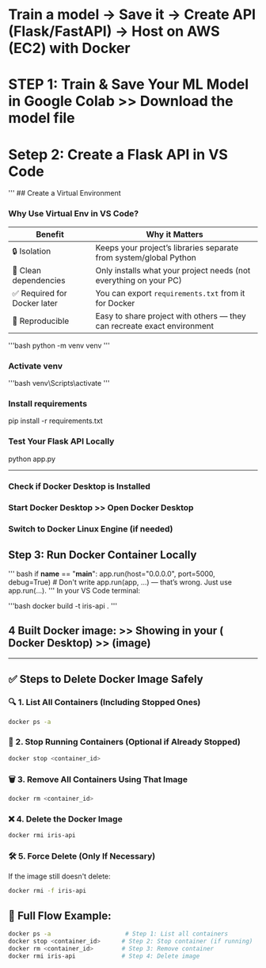 # Train a model → Save it → Create API (Flask/FastAPI) → Host on AWS (EC2) with Docker

# STEP 1: Train & Save Your ML Model in Google Colab >>  Download the model file

# Setep 2: Create a Flask API in VS Code


''' ## Create a Virtual Environment

###  Why Use Virtual Env in VS Code?
| Benefit                     | Why it Matters                                                          |
| --------------------------- | ----------------------------------------------------------------------- |
| 🔒 Isolation                | Keeps your project’s libraries separate from system/global Python       |
| 🎯 Clean dependencies       | Only installs what your project needs (not everything on your PC)       |
| ✅ Required for Docker later | You can export `requirements.txt` from it for Docker                    |
| 🔁 Reproducible             | Easy to share project with others — they can recreate exact environment |

'''bash 
python -m venv venv
'''

### Activate venv 
'''bash 
venv\Scripts\activate 
'''

### Install requirements
pip install -r requirements.txt

### Test Your Flask API Locally
python app.py

----------

### Check if Docker Desktop is Installed
### Start Docker Desktop >> Open Docker Desktop
### Switch to Docker Linux Engine (if needed)

## Step 3: Run Docker Container Locally
''' bash
if __name__ == "__main__":
    app.run(host="0.0.0.0", port=5000, debug=True)
    #  Don't write app.run(app, ...) — that’s wrong. Just use app.run(...). 
'''
In your VS Code terminal:

'''bash
docker build -t iris-api .
'''

## 4 Built Docker image:  >>  Showing in your ( Docker Desktop) >> (image) 

---

## ✅ Steps to Delete Docker Image Safely

### 🔍 1. **List All Containers (Including Stopped Ones)**
```bash
docker ps -a
```
### 🛑 2. **Stop Running Containers (Optional if Already Stopped)**
```bash
docker stop <container_id>
```
### 🗑️ 3. **Remove All Containers Using That Image**
```bash
docker rm <container_id>
```
### ❌ 4. **Delete the Docker Image**
```bash
docker rmi iris-api
```
### 🛠️ 5. **Force Delete (Only If Necessary)**
If the image still doesn't delete:
```bash
docker rmi -f iris-api
```
## 🔁 Full Flow Example:
```bash
docker ps -a                     # Step 1: List all containers
docker stop <container_id>      # Step 2: Stop container (if running)
docker rm <container_id>        # Step 3: Remove container
docker rmi iris-api             # Step 4: Delete image
```







